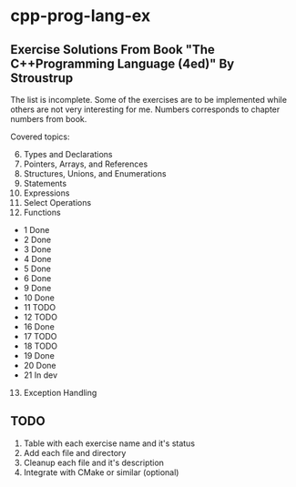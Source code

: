 # cpp-prog-lang-ex
## Exercise Solutions From Book "The C++Programming Language (4ed)" By Stroustrup

The list is incomplete. Some of the exercises are to be implemented while others are not very interesting for me.
Numbers corresponds to chapter numbers from book.

Covered topics:

6. Types and Declarations
7. Pointers, Arrays, and References
8. Structures, Unions, and Enumerations
9. Statements
10. Expressions
11. Select Operations
12. Functions
* 1 Done
* 2 Done
* 3 Done
* 4 Done
* 5 Done
* 6 Done
* 9 Done
* 10 Done
* 11 TODO
* 12 TODO
* 16 Done
* 17 TODO
* 18 TODO
* 19 Done
* 20 Done
* 21 In dev
13. Exception Handling

## TODO
1. Table with each exercise name and it's status
1. Add each file and directory
1. Cleanup each file and it's description
1. Integrate with CMake or similar (optional)
